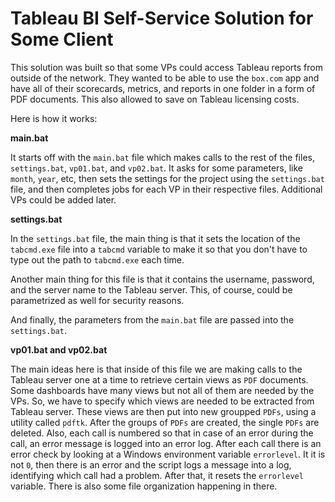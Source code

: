 # Tableau BI Self-Service Solution for Some Client

This solution was built so that some VPs could access Tableau reports from outside of the network. They wanted to be able to use the `box.com` app and have all of their scorecards, metrics, and reports in one folder in a form of PDF documents. This also allowed to save on Tableau licensing costs.

Here is how it works:

**main.bat**

It starts off with the `main.bat` file which makes calls to the rest of the files, `settings.bat`, `vp01.bat`, and `vp02.bat`. It asks for some parameters, like `month`, `year`, etc, then sets the settings for the project using the `settings.bat` file, and then completes jobs for each VP in their respective files. Additional VPs could be added later.

**settings.bat**

In the `settings.bat` file, the main thing is that it sets the location of the `tabcmd.exe` file into a `tabcmd` variable to make it so that you don't have to type out the path to `tabcmd.exe` each time.

Another main thing for this file is that it contains the username, password, and the server name to the Tableau server. This, of course, could be parametrized as well for security reasons.

And finally, the parameters from the `main.bat` file are passed into the `settings.bat`.

**vp01.bat and vp02.bat**

The main ideas here is that inside of this file we are making calls to the Tableau server one at a time to retrieve certain views as `PDF` documents. Some dashboards have many views but not all of them are needed by the VPs. So, we have to specify which views are needed to be extracted from Tableau server. These views are then put into new groupped `PDFs`, using a utility called `pdftk`. After the groups of `PDFs` are created, the single `PDFs` are deleted. Also, each call is numbered so that in case of an error during the call, an error message is logged into an error log. After each call there is an error check by looking at a Windows environment variable `errorlevel`. It it is not `0`, then there is an error and the script logs a message into a log, identifying which call had a problem. After that, it resets the `errorlevel` variable. There is also some file organization happening in there.
